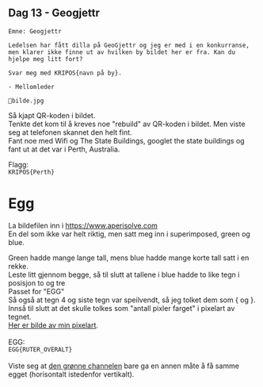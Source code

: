 ## Dag 13 - Geogjettr

```
Emne: Geogjettr

Ledelsen har fått dilla på GeoGjettr og jeg er med i en konkurranse, men klarer ikke finne ut av hvilken by bildet her er fra. Kan du hjelpe meg litt fort?

Svar meg med KRIPOS{navn på by}.

- Mellomleder

📎bilde.jpg
```

Så kjapt QR-koden i bildet.\
Tenkte det kom til å kreves noe "rebuild" av QR-koden i bildet. Men viste seg at telefonen skannet den helt fint.\
Fant noe med Wifi og The State Buildings, googlet the state buildings og fant ut at det var i Perth, Australia.

Flagg:\
`KRIPOS{Perth}`

# Egg
La bildefilen inn i https://www.aperisolve.com \
En del som ikke var helt riktig, men satt meg inn i superimposed, green og blue.

Green hadde mange lange tall, mens blue hadde mange korte tall satt i en rekke.\
Leste litt gjennom begge, så til slutt at tallene i blue hadde to like tegn i posisjon to og tre\
Passet for "EGG"\
Så også at tegn 4 og siste tegn var speilvendt, så jeg tolket dem som { og }.\
Innså til slutt at det skulle tolkes som "antall pixler farget" i pixelart av tegnet.\
[Her er bilde av min pixelart](Egg.png).\
\
EGG:\
`EGG{RUTER_OVERALT}`\
\
Viste seg at [den grønne channelen](image_g_1.png) bare ga en annen måte å få samme egget (horisontalt istedenfor vertikalt).
